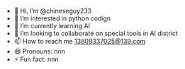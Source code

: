 - 👋 Hi, I’m @chineseguy233
- 👀 I’m interested in python codign
- 🌱 I’m currently learning AI
- 💞️ I’m looking to collaborate on special tools in AI district
- 📫 How to reach me 13809337025@139.com
- 😄 Pronouns: nnn
- ⚡ Fun fact: nnn

<!---
chineseguy233/chineseguy233 is a ✨ special ✨ repository because its `README.md` (this file) appears on your GitHub profile.
You can click the Preview link to take a look at your changes.
--->
